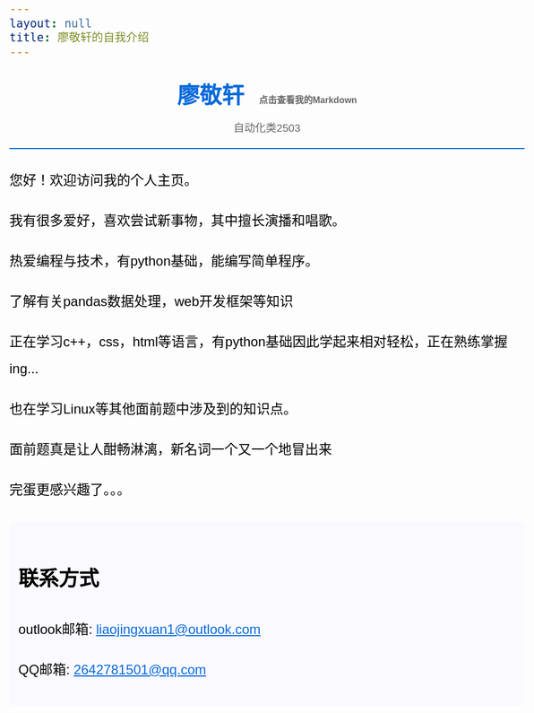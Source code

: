 ```yaml
---
layout: null
title: 廖敬轩的自我介绍
---
```


<style>
body {
    line-height: 2;
    color: #000000;
    max-width: 1200px;
    margin: 0 auto;
    padding: 20px;
    font-family: 'Microsoft YaHei', sans-serif;
    font-size: 24px;
}
.header {
    text-align: center;
    margin-bottom: 2rem;
    border-bottom: 2px solid rgba(9, 105, 218, 1);
    padding-bottom: 1rem;
}
.name {
    font-size: 2.5rem;
    font-weight: bold;
    color: #0969da;
    margin-bottom: 0;
}
.name a {
    font-size: 1rem;
    margin-left: 15px;
    color: #666;
    text-decoration: none;
}
.name a:hover {
    color: #0969da;
    text-decoration: underline;
}
.description {
    font-size: 1.2rem;
    color: #666;
    text-align: center;
}
.contact-info {
    background-color: #f9f9ff;
    padding: 1rem;
    border-radius: 8px;
    margin: 2rem 0;
}
.contact-info a {
    color: #0969da;
}
</style>

<div class="header">
    <div class="name">廖敬轩
        <a href="/demo/">点击查看我的Markdown</a>
    </div>
    <div class="description">自动化类2503</div>
</div>

<div class="content">
    <p>您好！欢迎访问我的个人主页。</p>
    <p>我有很多爱好，喜欢尝试新事物，其中擅长演播和唱歌。</p>
    <p>热爱编程与技术，有python基础，能编写简单程序。</p>
    <p>了解有关pandas数据处理，web开发框架等知识</p>
    <p>正在学习c++，css，html等语言，有python基础因此学起来相对轻松，正在熟练掌握ing...</p>
    <p>也在学习Linux等其他面前题中涉及到的知识点。</p>
    <p>面前题真是让人酣畅淋漓，新名词一个又一个地冒出来</p>
    <p>完蛋更感兴趣了。。。</p>
</div>

<div class="contact-info">
    <h2>联系方式</h2>
    <p>outlook邮箱: <a href="mailto:liaojingxuan1@outlook.com">liaojingxuan1@outlook.com</a></p>
    <p>QQ邮箱: <a href="mailto:2642781501@qq.com">2642781501@qq.com</a></p>
</div>